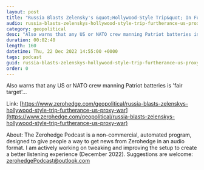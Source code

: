 ```yaml
---
layout: post
title: "Russia Blasts Zelensky's &quot;Hollywood-Style Trip&quot; In Furtherance Of US &quot;Proxy War&quot;"
audio: russia-blasts-zelenskys-hollywood-style-trip-furtherance-us-proxy-war-1
category: geopolitical
desc: "Also warns that any US or NATO crew manning Patriot batteries is 'fair target'..."
duration: 00:02:40
length: 160
datetime: Thu, 22 Dec 2022 14:55:00 +0000
tags: podcast
guid: russia-blasts-zelenskys-hollywood-style-trip-furtherance-us-proxy-war-0
order: 0
---
```

Also warns that any US or NATO crew manning Patriot batteries is 'fair target'...

Link: [https://www.zerohedge.com/geopolitical/russia-blasts-zelenskys-hollywood-style-trip-furtherance-us-proxy-war](https://www.zerohedge.com/geopolitical/russia-blasts-zelenskys-hollywood-style-trip-furtherance-us-proxy-war)

About: The Zerohedge Podcast is a non-commercial, automated program, designed to give people a way to get news from Zerohedge in an audio format.  I am actively working on tweaking and improving the setup to create a better listening experience (December 2022).  Suggestions are welcome: [zerohedgePodcast@outlook.com](mailto:zerohedgePodcast@outlook.com)